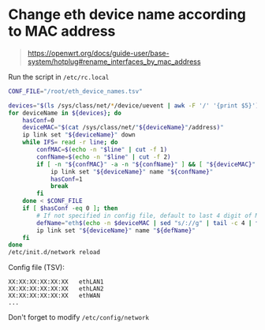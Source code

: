 # Change eth device name according to MAC address
> https://openwrt.org/docs/guide-user/base-system/hotplug#rename_interfaces_by_mac_address

Run the script in `/etc/rc.local`

```bash
CONF_FILE="/root/eth_device_names.tsv"

devices="$(ls /sys/class/net/*/device/uevent | awk -F '/' '{print $5}')"
for deviceName in ${devices}; do
    hasConf=0
    deviceMAC="$(cat /sys/class/net/"${deviceName}"/address)"
    ip link set "${deviceName}" down
    while IFS= read -r line; do
        confMAC=$(echo -n "$line" | cut -f 1)
        confName=$(echo -n "$line" | cut -f 2)
        if [ -n "${confMAC}" -a -n "${confName}" ] && [ "${deviceMAC}" == "${confMAC}" ]; then
            ip link set "${deviceName}" name "${confName}"
            hasConf=1
            break
        fi
    done < $CONF_FILE
    if [ $hasConf -eq 0 ]; then
        # If not specified in config file, default to last 4 digit of MAC
        defName="eth$(echo -n $deviceMAC | sed "s/://g" | tail -c 4 | tr "a-f" "A-F")"
        ip link set "${deviceName}" name "${defName}"
    fi
done
/etc/init.d/network reload
```

Config file (TSV):
```
XX:XX:XX:XX:XX:XX	ethLAN1
XX:XX:XX:XX:XX:XX	ethLAN2
XX:XX:XX:XX:XX:XX	ethWAN
...
```

Don't forget to modify `/etc/config/network`
